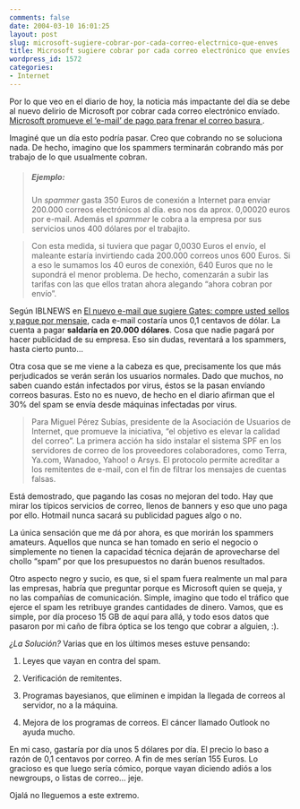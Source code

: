 ```yaml
---
comments: false
date: 2004-03-10 16:01:25
layout: post
slug: microsoft-sugiere-cobrar-por-cada-correo-electrnico-que-enves
title: Microsoft sugiere cobrar por cada correo electrónico que envíes
wordpress_id: 1572
categories:
- Internet
---
```


Por lo que veo en el diario de hoy, la noticia más impactante del día se debe al nuevo delirio de Microsoft por cobrar cada correo electrónico envíado. [Microsoft promueve el &#8216;e-mail’ de pago para frenar el correo basura ](http://www.elperiodico.com/default.asp?idpublicacio_PK=5&idioma=CAS&idnoticia_PK=104200&idseccio_PK=4&h=040310).





Imaginé que un día esto podría pasar. Creo que cobrando no se soluciona nada. De hecho, imagino que los spammers terminarán cobrando más por trabajo de lo que usualmente cobran.





> ##### Ejemplo:
> 
> Un _spammer_ gasta 350 Euros de conexión a Internet para enviar 200.000 correos electrónicos al día. eso nos da aprox. 0,00020 euros por e-mail. Además el _spammer_ le cobra a la empresa por sus servicios unos 400 dólares por el trabajito.
> 
> 


> 
> Con esta medida, si tuviera que pagar 0,0030 Euros el envío, el maleante estaría invirtiendo cada 200.000 correos unos 600 Euros. Si a eso le sumamos los 40 euros de conexión, 640 Euros que no le supondrá el menor problema. De hecho, comenzarán a subir las tarifas con las que ellos tratan ahora alegando “ahora cobran por envío”.





Según IBLNEWS en [El nuevo e-mail que sugiere Gates: compre usted sellos y pague por mensaje](http://iblnews.com/noticias/03/102635.html), cada e-mail costaría unos 0,1 centavos de dólar. La cuenta a pagar **saldaría en 20.000 dólares**. Cosa que nadie pagará por hacer publicidad de su empresa. Eso sin dudas, reventará a los spammers, hasta cierto punto…





Otra cosa que se me viene a la cabeza es que, precisamente los que más perjudicados se verán serán los usuarios normales. Dado que muchos, no saben cuando están infectados por virus, éstos se la pasan envíando correos basuras. Esto no es nuevo, de hecho en el diario afirman que el 30% del spam se envía desde máquinas infectadas por virus.





> Para Miguel Pérez Subías, presidente de la Asociación de Usuarios de Internet, que promueve la iniciativa, “el objetivo es elevar la calidad del correo”. La primera acción ha sido instalar el sistema SPF en los servidores de correo de los proveedores colaboradores, como Terra, Ya.com, Wanadoo, Yahoo! o Arsys. El protocolo permite acreditar a los remitentes de e-mail, con el fin de filtrar los mensajes de cuentas falsas.





Está demostrado, que pagando las cosas no mejoran del todo. Hay que mirar los típicos servicios de correo, llenos de banners y eso que uno paga por ello. Hotmail nunca sacará su publicidad pagues algo o no.





La única sensación que me dá por ahora, es que morirán los spammers amateurs. Aquellos que nunca se han tomado en serio el negocio o simplemente no tienen la capacidad técnica dejarán de aprovecharse del chollo “spam” por que los presupuestos no darán buenos resultados.





Otro aspecto negro y sucio, es que, si el spam fuera realmente un mal para las empresas, habría que preguntar porque es Microsoft quien se queja, y no las compañías de comunicación. Simple, imagino que todo el tráfico que ejerce el spam les retribuye grandes cantidades de dinero. Vamos, que es simple, por día proceso 15 GB de aquí para allá, y todo esos datos que pasaron por mi caño de fibra óptica se los tengo que cobrar a alguien, :).





_¿La Solución?_ Varias que en los últimos meses estuve pensando:







  1. Leyes que vayan en contra del spam.


  2. Verificación de remitentes.


  3. Programas bayesianos, que eliminen e impidan la llegada de correos al servidor, no a la máquina.


  4. Mejora de los programas de correos. El cáncer llamado Outlook no ayuda mucho.





En mi caso, gastaría por día unos 5 dólares por día. El precio lo baso a razón de 0,1 centavos por correo. A fin de mes serían 155 Euros. Lo gracioso es que luego sería cómico, porque vayan diciendo adiós a los newgroups, o listas de correo… jeje.





Ojalá no lleguemos a este extremo.




 
